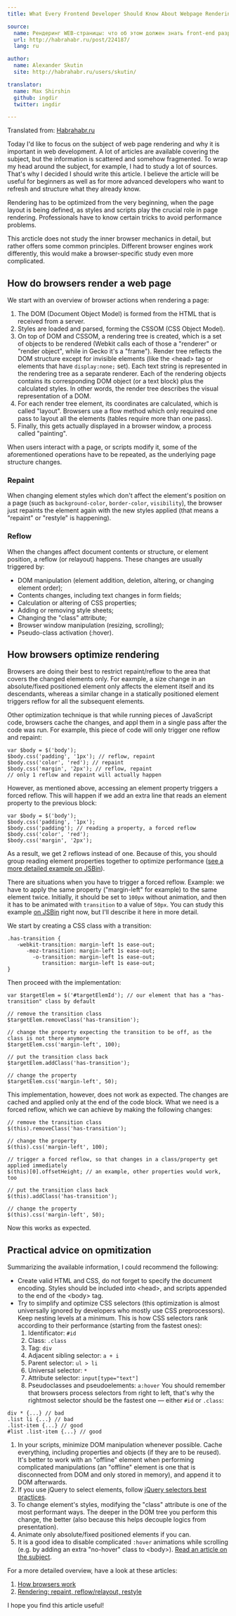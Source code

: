 ```yaml
---
title: What Every Frontend Developer Should Know About Webpage Rendering

source:
  name: Рендеринг WEB-страницы: что об этом должен знать front-end разработчик
  url: http://habrahabr.ru/post/224187/
  lang: ru

author:
  name: Alexander Skutin
  site: http://habrahabr.ru/users/skutin/

translator:
  name: Max Shirshin
  github: ingdir
  twitter: ingdir

---
```


Translated from: [Habrahabr.ru](http://habrahabr.ru/post/224187/)

Today I'd like to focus on the subject of web page rendering and why it is important in web development. A lot of articles are available covering the subject, but the information is scattered and somehow fragmented. To wrap my head around the subject, for example, I had to study a lot of sources. That's why I decided I should write this article. I believe the article will be useful for beginners as well as for more advanced developers who want to refresh and structure what they already know.

<!-- cut -->

Rendering has to be optimized from the very beginning, when the page layout is being defined, as styles and scripts play the crucial role in page rendering. Professionals have to know certain tricks to avoid performance problems.

This arcticle does not study the inner browser mechanics in detail, but rather offers some common principles. Different browser engines work differently, this would make a browser-specific study even more complicated.

## How do browsers render a web page

We start with an overview of browser actions when rendering a page:

1. The DOM (Document Object Model) is formed from the HTML that is received from a server.
1. Styles are loaded and parsed, forming the CSSOM (CSS Object Model).
1. On top of DOM and CSSOM, a rendering tree is created, which is a set of objects to be rendered (Webkit calls each of those a "renderer" or "render object", while in Gecko it's a "frame"). Render tree reflects the DOM structure except for invisible elements (like the &lt;head&gt; tag or elements that have `display:none;` set). Each text string is represented in the rendering tree as a separate renderer. Each of the rendering objects contains its corresponding DOM object (or a text block) plus the calculated styles. In other words, the render tree describes the visual representation of a DOM.
1. For each render tree element, its coordinates are calculated, which is called "layout". Browsers use a flow method which only required one pass to layout all the elements (tables require more than one pass).
1. Finally, this gets actually displayed in a browser window, a process called "painting".

When users interact with a page, or scripts modify it, some of the aforementioned operations have to be repeated, as the underlying page structure changes.

### Repaint

When changing element styles which don't affect the element's position on a page (such as `background-color`, `border-color`, `visibility`), the browser just repaints the element again with the new styles applied (that means a "repaint" or "restyle" is happening).

### Reflow

When the changes affect document contents or structure, or element position, a reflow (or relayout) happens. These changes are usually triggered by:

* DOM manipulation (element addition, deletion, altering, or changing element order);
* Contents changes, including text changes in form fields;
* Calculation or altering of CSS properties;
* Adding or removing style sheets;
* Changing the "class" attribute;
* Browser window manipulation (resizing, scrolling);
* Pseudo-class activation (:hover).

## How browsers optimize rendering

Browsers are doing their best to restrict repaint/reflow to the area that covers the changed elements only. For eaxmple, a size change in an absolute/fixed positioned element only affects the element itself and its descendants, whereas a similar change in a statically positioned element triggers reflow for all the subsequent elements.

Other optimization technique is that while running pieces of JavaScript code, browsers cache the changes, and appl them in a single pass after the code was run. For example, this piece of code will only trigger one reflow and repaint:

```
var $body = $('body');
$body.css('padding', '1px'); // reflow, repaint
$body.css('color', 'red'); // repaint
$body.css('margin', '2px'); // reflow, repaint
// only 1 reflow and repaint will actually happen 
```

However, as mentioned above, accessing an element property triggers a forced reflow. This will happen if we add an extra line that reads an element property to the previous block:

```
var $body = $('body');
$body.css('padding', '1px');
$body.css('padding'); // reading a property, a forced reflow
$body.css('color', 'red');
$body.css('margin', '2px');
```

As a result, we get 2 reflows instead of one. Because of this, you should group reading element properties together to optimize performance (<a href="http://jsbin.com/duhah/2/edit">see a more detailed example on JSBin</a>).

There are situations when you have to trigger a forced reflow. Example: we have to apply the same property ("margin-left" for example) to the same element twice. Initially, it should be set to `100px` without animation, and then it has to be animated with `transition` to a value of `50px`. You can study this example <a href="http://jsbin.com/qutev/1/edit">on JSBin</a> right now, but I'll describe it here in more detail.

We start by creating a CSS class with a transition:

```
.has-transition {
   -webkit-transition: margin-left 1s ease-out;
      -moz-transition: margin-left 1s ease-out;
        -o-transition: margin-left 1s ease-out;
           transition: margin-left 1s ease-out;
}
```

Then proceed with the implementation:

```
var $targetElem = $('#targetElemId'); // our element that has a "has-transition" class by default

// remove the transition class
$targetElem.removeClass('has-transition');

// change the property expecting the transition to be off, as the class is not there anymore
$targetElem.css('margin-left', 100);

// put the transition class back
$targetElem.addClass('has-transition');

// change the property
$targetElem.css('margin-left', 50);
```

This implementation, however, does not work as expected. The changes are cached and applied only at the end of the code block. What we need is a forced reflow, which we can achieve by making the following changes:

```
// remove the transition class
$(this).removeClass('has-transition');

// change the property
$(this).css('margin-left', 100);

// trigger a forced reflow, so that changes in a class/property get applied immediately
$(this)[0].offsetHeight; // an example, other properties would work, too

// put the transition class back
$(this).addClass('has-transition');

// change the property
$(this).css('margin-left', 50);
```

Now this works as expected.

## Practical advice on opmitization

Summarizing the available information, I could recommend the following:

* Create valid HTML and CSS, do not forget to specify the document encoding. Styles should be included into &lt;head&gt;, and scripts appended to the end of the &lt;body&gt; tag.
* Try to simplify and optimize CSS selectors (this optimization is almost universally ignored by developers who mostly use CSS preprocessors). Keep nesting levels at a minimum. This is how CSS selectors rank according to their performance (starting from the fastest ones):
  1. Identificator: `#id`
  1. Class: `.class`
  1. Tag: `div`
  1. Adjacent sibling selector: `a + i`
  1. Parent selector: `ul > li`
  1. Universal selector: `*`
  1. Attribute selector: `input[type="text"]`
  1. Pseudoclasses and pseudoelements: `a:hover`
You should remember that browsers process selectors from right to left, that's why the rightmost selector should be the fastest one — either `#id` or `.class`:
```
div * {...} // bad
.list li {...} // bad
.list-item {...} // good
#list .list-item {...} // good
```
1. In your scripts, minimize DOM manipulation whenever possible. Cache everything, including properties and objects (if they are to be reused). It's better to work with an "offline" element when performing complicated manipulations (an "offline" element is one that is disconnected from DOM and only stored in memory), and append it to DOM afterwards.
1. If you use jQuery to select elements, follow <a href="http://learn.jquery.com/performance/optimize-selectors/">jQuery selectors best practices</a>.
1. To change element's styles, modifying the "class" attribute is one of the most performant ways. The deeper in the DOM tree you perform this change, the better (also because this helps decouple logics from presentation).
1. Animate only absolute/fixed positioned elements if you can.
1. It is a good idea to disable complicated `:hover` animations while scrolling (e.g. by adding an extra "no-hover" class to &lt;body&gt;). <a href="http://habrahabr.ru/post/204238/">Read an article on the subject</a>.

For a more detailed overview, have a look at these articles:

1. [How browsers work](http://taligarsiel.com/Projects/howbrowserswork1.htm)
1. [Rendering: repaint, reflow/relayout, restyle](http://www.phpied.com/rendering-repaint-reflowrelayout-restyle/)

I hope you find this article useful!



